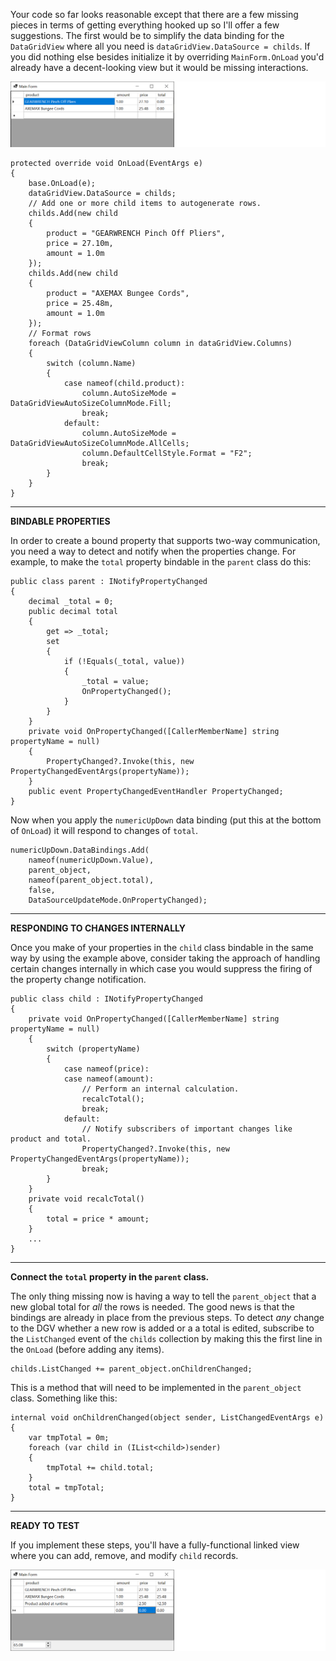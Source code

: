 Your code so far looks reasonable except that there are a few missing pieces in terms of getting everything hooked up so I'll offer a few suggestions. The first would be to simplify the data binding for the `DataGridView` where all you need is `dataGridView.DataSource = childs`. If you did nothing else besides initialize it by overriding `MainForm.OnLoad` you'd already have a decent-looking view but it would be missing interactions.

![prelim](https://github.com/IVSoftware/dgv-with-auto-total-class/blob/master/dgv-with-auto-total-class/ReadMe/prelim.png)

    protected override void OnLoad(EventArgs e)
    {
        base.OnLoad(e);
        dataGridView.DataSource = childs;
        // Add one or more child items to autogenerate rows.
        childs.Add(new child
        {
            product = "GEARWRENCH Pinch Off Pliers",
            price = 27.10m,
            amount = 1.0m
        });
        childs.Add(new child
        {
            product = "AXEMAX Bungee Cords",
            price = 25.48m,
            amount = 1.0m
        });
        // Format rows
        foreach (DataGridViewColumn column in dataGridView.Columns)
        {
            switch (column.Name)
            {
                case nameof(child.product):
                    column.AutoSizeMode = DataGridViewAutoSizeColumnMode.Fill;
                    break;
                default:
                    column.AutoSizeMode = DataGridViewAutoSizeColumnMode.AllCells;
                    column.DefaultCellStyle.Format = "F2";
                    break;
            }
        }
    }
***
**BINDABLE PROPERTIES**

In order to create a bound property that supports two-way communication, you need a way to detect and notify when the properties change. For example, to make the `total` property bindable in the `parent` class do this:

    public class parent : INotifyPropertyChanged
    {
        decimal _total = 0;
        public decimal total
        {
            get => _total;
            set
            {
                if (!Equals(_total, value))
                {
                    _total = value;
                    OnPropertyChanged();
                }
            }
        }
        private void OnPropertyChanged([CallerMemberName] string propertyName = null)
        {
            PropertyChanged?.Invoke(this, new PropertyChangedEventArgs(propertyName));
        }
        public event PropertyChangedEventHandler PropertyChanged;
    }

Now when you apply the `numericUpDown` data binding (put this at the bottom of `OnLoad`) it will respond to changes of `total`.

    numericUpDown.DataBindings.Add(
        nameof(numericUpDown.Value),
        parent_object, 
        nameof(parent_object.total), 
        false, 
        DataSourceUpdateMode.OnPropertyChanged);

***
**RESPONDING TO CHANGES INTERNALLY**

Once you make of your properties in the `child` class bindable in the same way by using the example above, consider taking the approach of handling certain changes internally in which case you would suppress the firing of the property change notification.

    public class child : INotifyPropertyChanged
    {
        private void OnPropertyChanged([CallerMemberName] string propertyName = null)
        {
            switch (propertyName)
            {
                case nameof(price):
                case nameof(amount):
                    // Perform an internal calculation.
                    recalcTotal();
                    break;
                default:
                    // Notify subscribers of important changes like product and total.
                    PropertyChanged?.Invoke(this, new PropertyChangedEventArgs(propertyName));
                    break;
            }
        }
        private void recalcTotal()
        {
            total = price * amount;
        }
        ...
    }

***
**Connect the `total` property in the `parent` class.**

The only thing missing now is having a way to tell the `parent_object` that a new global total for _all_ the rows is needed. The good news is that the bindings are already in place from the previous steps. To detect _any_ change to the DGV whether a new row is added or a a total is edited, subscribe to the `ListChanged` event of the `childs` collection by making this the first line in the `OnLoad` (before adding any items).

    childs.ListChanged += parent_object.onChildrenChanged;

This is a method that will need to be implemented in the `parent_object` class. Something like this:

    internal void onChildrenChanged(object sender, ListChangedEventArgs e)
    {
        var tmpTotal = 0m;
        foreach (var child in (IList<child>)sender)
        {
            tmpTotal += child.total;
        }
        total = tmpTotal;
    }

***
**READY TO TEST**

If you implement these steps, you'll have a fully-functional linked view where you can add, remove, and modify `child` records. 

![functional-bindings](https://github.com/IVSoftware/dgv-with-auto-total-class/blob/master/dgv-with-auto-total-class/ReadMe/functional-bindings.png)
